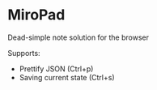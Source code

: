 # MiroPad

Dead-simple note solution for the browser

Supports:

* Prettify JSON (Ctrl+p)
* Saving current state (Ctrl+s)
